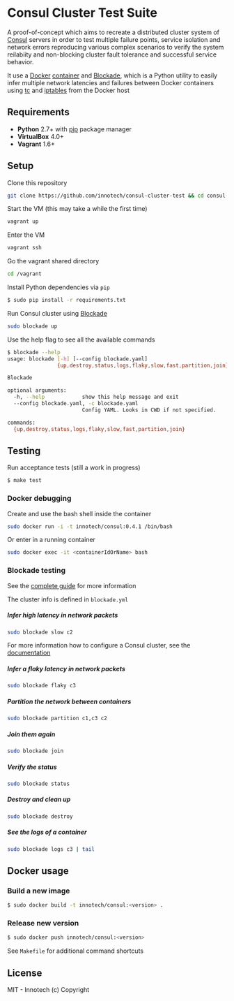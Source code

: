 # Consul Cluster Test Suite

A proof-of-concept which aims to recreate a distributed cluster system of [Consul](http://www.consul.io/) servers in order to test multiple failure points, service isolation and network errors reproducing various complex scenarios to verify the system reilabiity and non-blocking cluster fault tolerance and successful service behavior.

It use a [Docker](https://docker.io) [container](https://registry.hub.docker.com/u/innotech/consul/) and [Blockade](http://blockade.readthedocs.org/en/latest/), which is a Python utility to easily infer multiple network latencies and failures between Docker containers using [tc](http://en.wikipedia.org/wiki/Tc_%28Linux%29) and [iptables](http://en.wikipedia.org/wiki/Iptables) from the Docker host

## Requirements

- **Python** 2.7+ with [pip](https://pypi.python.org/pypi/pip) package manager
- **VirtualBox** 4.0+
- **Vagrant** 1.6+

<!--
- **Docker** 1.0+ (see [boot2docker](http://boot2docker.io/) for OSX)
-->

## Setup

Clone this repository
```bash
git clone https://github.com/innotech/consul-cluster-test && cd consul-cluster-test
```

Start the VM (this may take a while the first time)
```bash
vagrant up
```

Enter the VM
```bash
vagrant ssh
```

Go the vagrant shared directory
```bash
cd /vagrant
```

Install Python dependencies via `pip`
```bash
$ sudo pip install -r requirements.txt
```

Run Consul cluster using [Blockade](https://github.com/dcm-oss/blockade/blob/master/docs/guide.rst)
```bash
sudo blockade up
```

Use the help flag to see all the available commands
```bash
$ blockade --help
usage: blockade [-h] [--config blockade.yaml]
                {up,destroy,status,logs,flaky,slow,fast,partition,join} ...

Blockade

optional arguments:
  -h, --help            show this help message and exit
  --config blockade.yaml, -c blockade.yaml
                        Config YAML. Looks in CWD if not specified.

commands:
  {up,destroy,status,logs,flaky,slow,fast,partition,join}
```

## Testing

Run acceptance tests (still a work in progress)
```bash
$ make test
```

### Docker debugging

Create and use the bash shell inside the container
```bash
sudo docker run -i -t innotech/consul:0.4.1 /bin/bash
```

Or enter in a running container

```bash
sudo docker exec -it <containerIdOrName> bash
```

### Blockade testing

See the [complete guide](http://blockade.readthedocs.org/en/latest/guide.html) for more information

The cluster info is defined in `blockade.yml`

##### Infer high latency in network packets

```bash
sudo blockade slow c2
```

For more information how to configure a Consul cluster, see the [documentation](http://www.consul.io/intro/getting-started/join.html)

##### Infer a flaky latency in network packets

```bash
sudo blockade flaky c3
```

##### Partition the network between containers

```bash
sudo blockade partition c1,c3 c2
```

##### Join them again

```bash
sudo blockade join
```

##### Verify the status
```bash
sudo blockade status
```

##### Destroy and clean up

```bash
sudo blockade destroy
```

##### See the logs of a container

```bash
sudo blockade logs c3 | tail
```

## Docker usage

### Build a new image

```bash
$ sudo docker build -t innotech/consul:<version> .
```

### Release new version

```bash
$ sudo docker push innotech/consul:<version>
```

See `Makefile` for additional command shortcuts

## License

MIT - Innotech (c) Copyright
